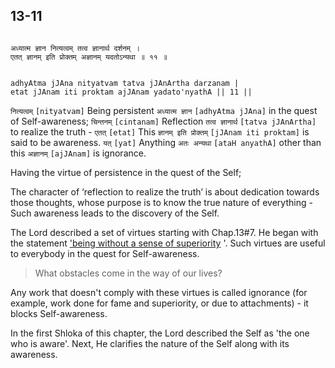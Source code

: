 ## 13-11

```shloka-sa

अध्यात्म ज्ञान नित्यत्वम् तत्व ज्ञानार्थ दर्शनम् ।
एतत् ज्ञानम् इति प्रोक्तम् अज्ञानम् यदतोऽन्यथा ॥ ११ ॥

```
```shloka-sa-hk

adhyAtma jJAna nityatvam tatva jJAnArtha darzanam |
etat jJAnam iti proktam ajJAnam yadato'nyathA || 11 ||

```
`नित्यत्वम्` `[nityatvam]` Being persistent `अध्यात्म ज्ञान` `[adhyAtma jJAna]` in the quest of Self-awareness; `चिन्तनम्` `[cintanam]` Reflection `तत्व ज्ञानार्थ` `[tatva jJAnArtha]` to realize the truth - `एतत्` `[etat]` This `ज्ञानम् इति प्रोक्तम्` `[jJAnam iti proktam]` is said to be awareness. `यत्` `[yat]` Anything `अतः अन्यथा` `[ataH anyathA]` other than this `अज्ञानम्` `[ajJAnam]` is ignorance.

Having the virtue of persistence in the quest of the Self; 

The character of ‘reflection to realize the truth’ is about dedication towards those thoughts, whose purpose is to know the true nature of everything - Such awareness leads to the discovery of the Self. 

The Lord described a set of virtues starting with Chap.13#7. He began with the statement 
['being without a sense of superiority](virtues_amanitvam)
'. Such virtues are useful to everybody in the quest for Self-awareness. 



<a name='applopener_182'></a>
> What obstacles come in the way of our lives?



Any work that doesn't comply with these virtues is called ignorance (for example, work done for fame and superiority, or due to attachments) - it blocks Self-awareness.

In the first Shloka of this chapter, the Lord described the Self as 'the one who is aware'. Next, He clarifies the nature of the Self along with its awareness.


